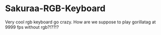 # Sakuraa-RGB-Keyboard
Very cool rgb keyboard go crazy. How are we suppose to play gorillatag at 9999 fps without rgb?!??!?

